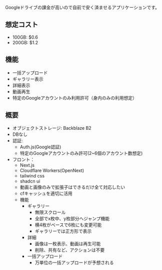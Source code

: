 Googleドライブの課金が高いので自前で安く済ませるアプリケーションです。

## 想定コスト
- 100GB: $0.6
- 200GB: $1.2

## 機能
- 一括アップロード
- ギャラリー表示
- 詳細表示
- 動画再生
- 特定のGoogleアカウントのみ利用許可（身内のみの利用想定）

## 概要
- オブジェクトストレージ: Backblaze B2
- DBなし
- 認証:
  - Auth.js(Google認証)
  - 特定のGoogleアカウントのみ許可(2~6個のアカウント数想定)
- フロント：
  - Next.js
  - Cloudflare Workers(OpenNext)
  - tailwind css
  - shadcn ui
  - 動画と画像のみで拡張子はできるだけ全て対応したい
  - cfキャッシュを適切に活用
  - 機能
    - ギャラリー
      - 無限スクロール
      - 全部でx枚中、y枚部分へジャンプ機能
      - 横4枚がベースで6枚にも変更可能
      - ギャラリーでは正方形で表示
    - 詳細
      - 画像は一枚表示、動画は再生可能
      - 削除、共有など、アクションは不要
    - 一括アップロード
      - 万単位の一括アップロードが予想される